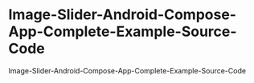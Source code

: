 # Image-Slider-Android-Compose-App-Complete-Example-Source-Code
Image-Slider-Android-Compose-App-Complete-Example-Source-Code
